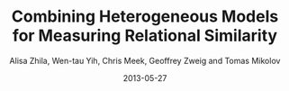 ---
title: "Combining Heterogeneous Models for Measuring Relational Similarity"
collection: publications
permalink: /publication/2013-05-27-0041
date: 2013-05-27
author: 'Alisa Zhila, Wen-tau Yih, Chris Meek, Geoffrey Zweig and Tomas Mikolov'
venue: 'NAACL-HLT-2013'
---